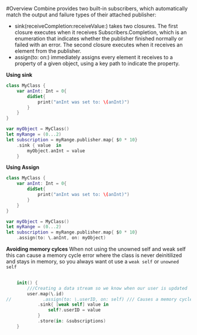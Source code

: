 
#Overview 
Combine provides two built-in subscribers, which automatically match the output and failure types of their attached publisher:

 - sink(receiveCompletion:receiveValue:) takes two closures. The first closure executes when it receives Subscribers.Completion, which is an enumeration that indicates whether the publisher finished normally or failed with an error. The second closure executes when it receives an element from the publisher.
 - assign(to: on:) immediately assigns every element it receives to a property of a given object, using a key path to indicate the property.

**Using sink**

``` swift
class MyClass {
    var anInt: Int = 0{
        didSet{
            print("anInt was set to: \(anInt)")
        }
    }
}

var myObject = MyClass()
let myRange = (0...2)
let subscription = myRange.publisher.map{ $0 * 10}
    .sink { value  in
        myObject.anInt = value
    }
```

**Using Assign**

```swift
class MyClass {
    var anInt: Int = 0{
        didSet{
            print("anInt was set to: \(anInt)")
        }
    }
}

var myObject = MyClass()
let myRange = (0...2)
let subscription = myRange.publisher.map{ $0 * 10}
    .assign(to: \.anInt, on: myObject)
```
**Avoiding memory cylces**
When not using the unowned self and weak self this can cause a memory cycle error where the class is never deinitilized and stays in memory, so you always want ot use a `weak self` or `unowned self` 

```swift
    
    init() {
        ///Creating a data stream so we know when our user is updated
        user.map(\.id)
//            .assign(to: \.userID, on: self) /// Causes a memory cycle
            .sink{ [weak self] value in
                self?.userID = value
            }
            .store(in: &subscriptions)
    }
```
